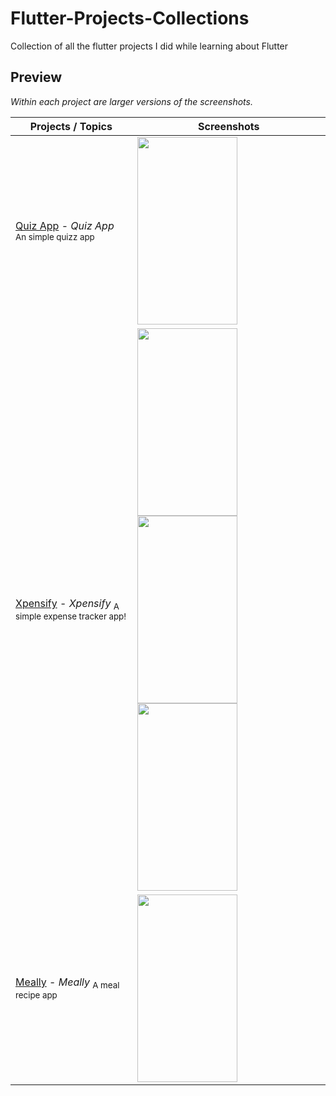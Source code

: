 # Flutter-Projects-Collections
Collection of all the flutter projects I did while learning about Flutter

## Preview

*Within each project are larger versions of the screenshots.*

Projects / Topics                                                                                                                                                            | Screenshots
---                                                                                                                                                                          |---
[Quiz App](quiz_app) - *Quiz App* <sub> An simple quizz app  </sub> | <img src="https://user-images.githubusercontent.com/36856709/131197857-2bc5eaf8-e1c4-4e00-9ba1-6c3a98fbc86a.png" align="left" width="160" height="300" /> |
[Xpensify](xpensify) - *Xpensify* <sub> A simple expense tracker app! </sub> | <img src="https://user-images.githubusercontent.com/36856709/131197462-cf98643d-abc4-49df-877d-4ceb976e3359.png" align="left"  width="160" height="300" /> <img src="https://user-images.githubusercontent.com/36856709/131197504-c66eb470-2453-4471-ac0b-1fa6710ec718.png" align="left"  width="160" height="300"  />  <img src="https://user-images.githubusercontent.com/36856709/131197536-74e09b40-2af9-475d-ad82-4ab5ad67e617.png" align="left" width="160" height="300"  /> |
[Meally](meally) - *Meally* <sub> A meal recipe app  </sub> | <img src="https://user-images.githubusercontent.com/36856709/131199552-a1c4cdda-49ec-4a8c-a732-aba125fa5929.gif" align="left" width="160" height="300" /> |


